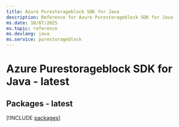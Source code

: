 ```yaml
---
title: Azure Purestorageblock SDK for Java
description: Reference for Azure Purestorageblock SDK for Java
ms.date: 10/07/2025
ms.topic: reference
ms.devlang: java
ms.service: purestorageblock
---
```

# Azure Purestorageblock SDK for Java - latest
## Packages - latest
[!INCLUDE [packages](purestorageblock-index.md)]
